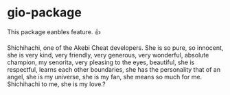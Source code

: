 # gio-package
This package eanbles feature. 👍

Shichihachi, one of the Akebi Cheat developers. She is so pure, so innocent, she is very kind, very friendly, very generous, very wonderful, absolute champion, my senorita, very pleasing to the eyes, beautiful, she is respectful, learns each other boundaries, she has the personality that of an angel, she is my universe, she is my fan, she means so much for me. Shichihachi to me, she is my love.?